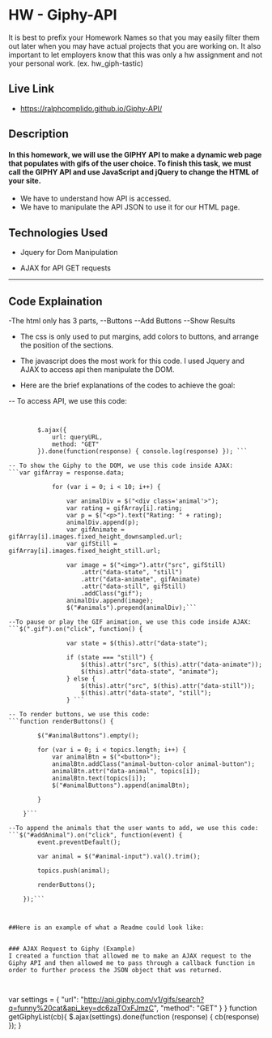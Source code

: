 # HW - Giphy-API
It is best to prefix your Homework Names so that you may easily filter them out later when you may have actual projects that you are working on. It also important to let employers know that this was only a hw assignment and not your personal work. (ex. hw_giph-tastic)



## Live Link
 - https://ralphcomplido.github.io/Giphy-API/


## Description
#### In this homework, we will use the GIPHY API to make a dynamic web page that populates with gifs of  the user choice. To finish this task, we must call the GIPHY API and use JavaScript and jQuery to change the HTML of your site. 



- We have to understand how API is accessed.
- We have to manipulate the API JSON to use it for our HTML page.

## Technologies Used


- Jquery for Dom Manipulation

- AJAX for API GET requests


-------------

## Code Explaination

-The html only has 3 parts,
--Buttons
--Add Buttons
--Show Results

- The css is only used to put margins, add colors to buttons, and arrange the position of the sections.

- The javascript does the most work for this code. I used Jquery and AJAX to access api then manipulate the DOM.


- Here are the brief explanations of the codes to achieve the goal:

--
To access API, we use this code:
```   var queryURL = "https://api.giphy.com/v1/gifs/search?api_key=UM935ggzdYI5h9BsnSpl4Utwp0UV5kkm&q=" + animal + "&limit=25&offset=0&rating=G&lang=en";


        $.ajax({
            url: queryURL,
            method: "GET"
        }).done(function(response) { console.log(response) }); ```

-- To show the Giphy to the DOM, we use this code inside AJAX:
```var gifArray = response.data;

            for (var i = 0; i < 10; i++) {

                var animalDiv = $("<div class='animal'>");
                var rating = gifArray[i].rating;
                var p = $("<p>").text("Rating: " + rating);
                animalDiv.append(p);
                var gifAnimate = gifArray[i].images.fixed_height_downsampled.url;
                var gifStill = gifArray[i].images.fixed_height_still.url;

                var image = $("<img>").attr("src", gifStill)
                    .attr("data-state", "still")
                    .attr("data-animate", gifAnimate)
                    .attr("data-still", gifStill)
                    .addClass("gif");
                animalDiv.append(image);
                $("#animals").prepend(animalDiv);```

--To pause or play the GIF animation, we use this code inside AJAX:
```$(".gif").on("click", function() {

                var state = $(this).attr("data-state");

                if (state === "still") {
                    $(this).attr("src", $(this).attr("data-animate"));
                    $(this).attr("data-state", "animate");
                } else {
                    $(this).attr("src", $(this).attr("data-still"));
                    $(this).attr("data-state", "still");
                } ```

-- To render buttons, we use this code:
```function renderButtons() {

        $("#animalButtons").empty();

        for (var i = 0; i < topics.length; i++) {
            var animalBtn = $("<button>");
            animalBtn.addClass("animal-button-color animal-button");
            animalBtn.attr("data-animal", topics[i]);
            animalBtn.text(topics[i]);
            $("#animalButtons").append(animalBtn);

        }

    }```

--To append the animals that the user wants to add, we use this code:
```$("#addAnimal").on("click", function(event) {
        event.preventDefault();

        var animal = $("#animal-input").val().trim();

        topics.push(animal);

        renderButtons();

    });```



##Here is an example of what a Readme could look like:


### AJAX Request to Giphy (Example)
I created a function that allowed me to make an AJAX request to the Giphy API and then allowed me to pass through a callback function in order to further process the JSON object that was returned. 



```
var settings = {
  "url": "http://api.giphy.com/v1/gifs/search?q=funny%20cat&api_key=dc6zaTOxFJmzC",
  "method": "GET"
  }
}
function getGiphyList(cb){
	$.ajax(settings).done(function (response) {
	  cb(response)
	});
}
```